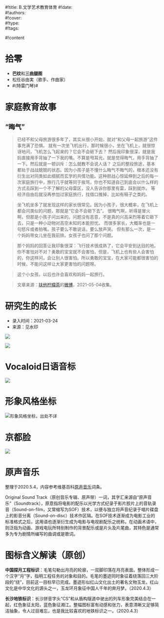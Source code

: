 #!title:    B.文学艺术教育体育
#!date:     
#!authors:  
#!cover:    
#!type:     
#!tags:     

#!content

# 拾零

- **巴纹**和**三曲腿图**
- 松任谷由実（歌手、作曲家）
- #(特雷门琴)#


# 家庭教育故事

## “晦气”

> 已经不和父母旅游很多年了，其实从很小开始，就对“和父母一起旅游”这件事充满了恐惧。
就有一次坐飞机出行，那时候很小，坐在飞机上，就很惊讶地问，飞机怎么飞起来的？它会不会砸下去？
然后我印象很深，就是我妈直接用手背抽了一下我的嘴。不算是甩耳光，就是觉得晦气，用手背抽了一下。然后就是一顿训斥：怎么就教不会说人话？
之后的整段旅途，基本都处于战战兢兢的状态。因为小孩子是不懂什么晦气不晦气的，根本还没有衍生出对同类如此细腻而玄学的共情功能。这种胆战心惊延伸到之后的每一次家庭旅行中，旅行几乎就等同于挨骂，你也不知道自己到底会以什么样的方式去踩到一个不了解的父母雷区，没人告诉你那里有雷，踩到就炸。
等经济自由后就没再参加过家庭旅行，找借口推掉，比如有稿子之类的。

> 坐飞机坐多了就发现这样的家长很常见。因为小孩子，很大概率，在飞机上都会问类似的问题，那就是“它会不会砸下去”。
很晦气啊，听得是冒火啊，但那是小孩子问出来的。问题没有恶意，不是真的兴高采烈等着它砸下去，只是一种小动物对高空未知的本能担忧。
而很多家长，大概率也是一句怒斥或者拍嘴。孩子要么不敢说话，要么放声哭。
但有那么一次，是一个妈妈带女儿坐在我前排。女孩子也问了那个问题。

> 那个妈妈的回答让我印象很深：飞行技术很成熟了，它会平安到达目的地。你不害怕对不对？勇敢的宝宝就不会害怕，但是，飞机上也有些人会害怕的，你这样问，会让别人很害怕。所以勇敢的宝宝，在大家可能都很害怕的时候，不能问这样让大家更害怕的问题呀。

> 这个小女孩，以后也许会喜欢和妈妈一起旅行。

> 文章来源：[扶他柠檬茶](https://weibo.com/u/1762257041)的[微博](https://weibo.com/1762257041/KdVVp4uP1)，2021-05-04收集。


# 研究生的成长

- 录入时间：2021-03-24
- 来源：见水印

![ ](./image/B/研究生的成长.png)

![ ](./image/B/博士学位图解.jpg)

# Vocaloid日语音标

![ ](./image/B/Vocaloid日语音标.png)

# 形象风格坐标

![形象风格坐标，出处不详](./image/B/形象风格坐标.jpg)

# 京都脸

![ ](./image/B/京都脸.jpg)

# 原声音乐

整理于2020.5.4，内容参考维基百科[原声音乐](https://zh.wikipedia.org/wiki/%E5%8E%9F%E5%A3%B0%E9%9F%B3%E4%B9%90)词条。

Original Sound Track（原创音乐专辑、原声带）一词，其字汇来源自“原声音乐”（Soundtrack），原意指将电影的配乐以光学方式纪录于影片胶片上的音轨录音（Sound-on-film，又常缩写为SOF）技术，以便与独立将声音纪录于唱片碟盘上的影音分离（Sound-on-disc）技术作区隔。在SOF技术逐渐成为电影工业的标准格式之后，这用语也逐渐衍生成为电影与电视剧配乐之统称。在动画术语中，则泛指为动画、游戏电玩所特别制作的背景配乐或是片头及片尾曲，其特色是通常多为专为剧情所编写的曲调或是歌词。

# 图标含义解读（原创）

**中国探月工程标识**：毛笔勾勒出月亮的轮廓，一双脚印落在月亮表面。整体形成一个汉字“月”字，指明工程任务的对象和目的。毛笔的墨迹同时象征着绕落回三大阶段的“绕”，目前这一目标早已完成。墨迹形似红山文化出土的著名文物玉龙，红山文化是中华文化的源头之一，玉龙环月象征中国人千年的奔月梦。（2020.4.3）

**长沙地铁标识**：长沙拼音字头“CS”和从盾构隧道中驶出的列车形象完美结合在一起，红色象征太阳，蓝色象征湘江。整幅图标富有动感和张力，表意清晰又足够简洁抽象，令人过目难忘，也是我比较喜欢的地铁标识之一。（2020.4.3）


